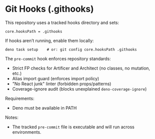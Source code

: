 # Git Hooks (.githooks)

This repository uses a tracked hooks directory and sets:

```
core.hooksPath = .githooks
```

If hooks aren’t running, enable them locally:

```
deno task setup    # or: git config core.hooksPath .githooks
```

The `pre-commit` hook enforces repository standards:

- Strict FP checks for Artificer and Architect (no classes, no mutation, etc.)
- Alias import guard (enforces import policy)
- "No React junk" linter (forbidden props/patterns)
- Coverage-ignore audit (blocks unexplained `deno-coverage-ignore`)

Requirements:

- Deno must be available in PATH

Notes:

- The tracked `pre-commit` file is executable and will run across environments.
